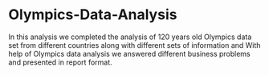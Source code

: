 # Olympics-Data-Analysis
In this analysis we completed the analysis of 120 years old Olympics data set from different countries along with different sets of information and With help of Olympics data analysis we answered different business problems and presented in report format.  
